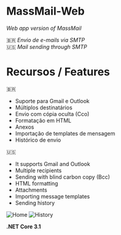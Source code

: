 # MassMail-Web
_Web app version of MassMail_

🇧🇷 _Envio de e-mails via SMTP_ <br/>
🇺🇸 _Mail sending through SMTP_

# Recursos / Features

🇧🇷
* Suporte para Gmail e Outlook
* Múltiplos destinatários
* Envio com cópia oculta (Cco)
* Formatação em HTML
* Anexos
* Importação de templates de mensagem
* Histórico de envio

🇺🇸

* It supports Gmail and Outlook
* Multiple recipients
* Sending with blind carbon copy (Bcc)
* HTML formatting
* Attachments
* Importing message templates
* Sending history

![Home](https://i.postimg.cc/RFQBwyZJ/Mass-Mail-Web-Screenshot.png)
![History](https://i.postimg.cc/gcBQXGYL/Mass-Mail-Web-Screenshot-History.png)

**.NET Core 3.1**

